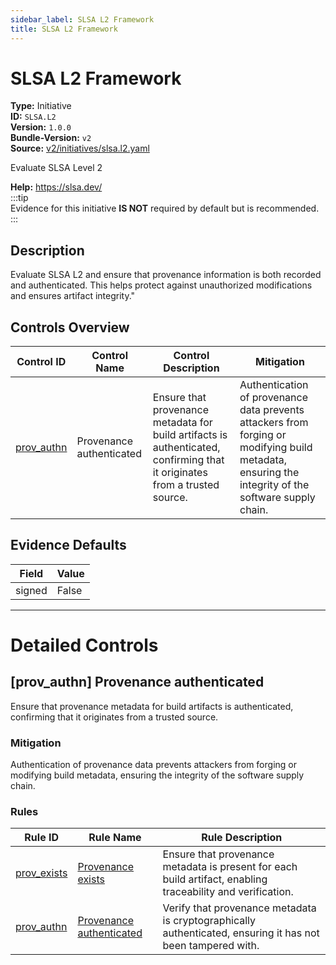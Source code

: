 ```yaml
---
sidebar_label: SLSA L2 Framework
title: SLSA L2 Framework
---  
```

# SLSA L2 Framework  
**Type:** Initiative  
**ID:** `SLSA.L2`  
**Version:** `1.0.0`  
**Bundle-Version:** `v2`  
**Source:** [v2/initiatives/slsa.l2.yaml](https://github.com/scribe-public/sample-policies/v2/initiatives/slsa.l2.yaml)  

Evaluate SLSA Level 2

**Help:** https://slsa.dev/  
:::tip  
Evidence for this initiative **IS NOT** required by default but is recommended.  
:::  
## **Description**

Evaluate SLSA L2 and ensure that provenance information is both recorded and authenticated. This helps protect against unauthorized modifications and ensures artifact integrity."


## Controls Overview

| Control ID | Control Name | Control Description | Mitigation |
|------------|--------------|---------------------|------------|
|  [prov_authn](#prov_authn-provenance-authenticated) | Provenance authenticated | Ensure that provenance metadata for build artifacts is authenticated, confirming that it originates from a trusted source. | Authentication of provenance data prevents attackers from forging or modifying build metadata, ensuring the integrity of the software supply chain. |

## Evidence Defaults

| Field | Value |
|-------|-------|
| signed | False |

---

# Detailed Controls

## [prov_authn] Provenance authenticated

Ensure that provenance metadata for build artifacts is authenticated, confirming that it originates from a trusted source.


### Mitigation  
Authentication of provenance data prevents attackers from forging or modifying build metadata, ensuring the integrity of the software supply chain.

### Rules

| Rule ID | Rule Name | Rule Description |
|---------|-----------|------------------|
| [prov_exists](https://scribe-security.netlify.app/docs/configuration/initiatives/rules/slsa/l1-provenance-exists.md) | [Provenance exists](rules/slsa/l1-provenance-exists.md) | Ensure that provenance metadata is present for each build artifact, enabling traceability and verification. |
| [prov_authn](https://scribe-security.netlify.app/docs/configuration/initiatives/rules/slsa/l2-provenance-authenticated.md) | [Provenance authenticated](rules/slsa/l2-provenance-authenticated.md) | Verify that provenance metadata is cryptographically authenticated, ensuring it has not been tampered with. |
